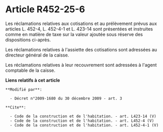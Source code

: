 # Article R452-25-6

Les réclamations relatives aux cotisations et au prélèvement prévus aux articles L. 452-4, L. 452-4-1 et L. 423-14 sont
présentées et instruites comme en matière de taxe sur la valeur ajoutée sous réserve des dispositions ci-après. 

Les réclamations relatives à l'assiette des cotisations sont adressées au directeur général de la caisse. 

Les réclamations relatives à leur recouvrement sont adressées à l'agent comptable de la caisse.

**Liens relatifs à cet article**

	**Modifié par**:

	  - Décret n°2009-1680 du 30 décembre 2009 - art. 3

	**Cite**:

	  - Code de la construction et de l'habitation. - art. L423-14 (V)
	  - Code de la construction et de l'habitation. - art. L452-4 (V)
	  - Code de la construction et de l'habitation. - art. L452-4-1 (V)
